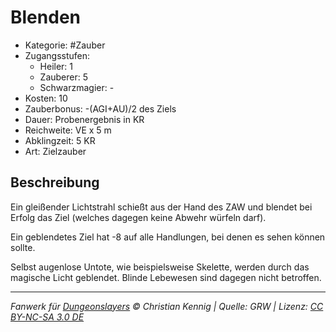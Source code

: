 # Blenden

- Kategorie: #Zauber
- Zugangsstufen:
  - Heiler: 1
  - Zauberer: 5
  - Schwarzmagier: -
- Kosten: 10
- Zauberbonus: -(AGI+AU)/2 des Ziels
- Dauer: Probenergebnis in KR
- Reichweite: VE x 5 m
- Abklingzeit: 5 KR
- Art: Zielzauber

## Beschreibung

Ein gleißender Lichtstrahl schießt aus der Hand des ZAW und blendet bei Erfolg das Ziel (welches dagegen keine Abwehr würfeln darf).

Ein geblendetes Ziel hat -8 auf alle Handlungen, bei denen es sehen können sollte.

Selbst augenlose Untote, wie beispielsweise Skelette, werden durch das magische Licht geblendet. Blinde Lebewesen sind dagegen nicht betroffen.

---

_Fanwerk für [Dungeonslayers](https://www.dungeonslayers.net/) © Christian Kennig | Quelle: GRW | Lizenz: [CC BY-NC-SA 3.0 DE](https://creativecommons.org/licenses/by-nc-sa/3.0/de/)_

